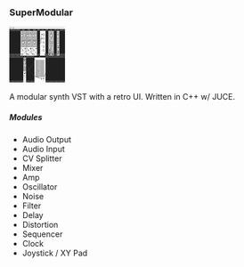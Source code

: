 ### SuperModular

<img src="https://github.com/tparker48/SuperModular/blob/main/screenshot.PNG" width="100" height="100">

A modular synth VST with a retro UI. Written in C++ w/ JUCE.

##### Modules
 - Audio Output
 - Audio Input
 - CV Splitter
 - Mixer
 - Amp
 - Oscillator
 - Noise
 - Filter
 - Delay
 - Distortion
 - Sequencer
 - Clock
 - Joystick / XY Pad
